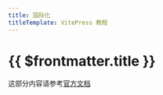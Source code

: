 ```yaml
---
title: 国际化
titleTemplate: VitePress 教程
---
```


# {{ $frontmatter.title }}

这部分内容请参考[官方文档](https://vitepress.dev/guide/i18n)
